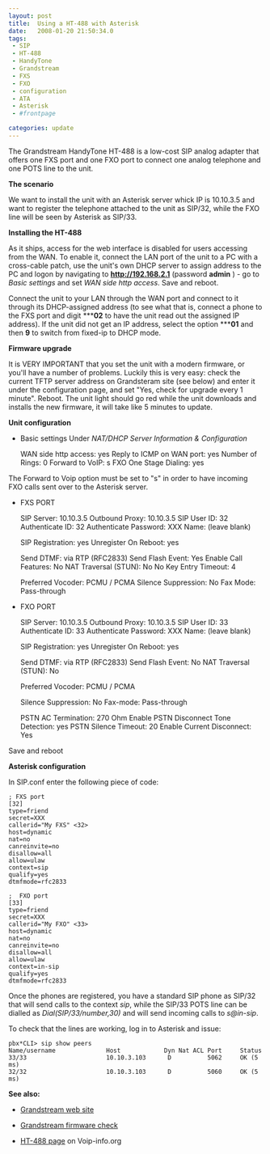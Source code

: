 ```yaml
---
layout: post
title:  Using a HT-488 with Asterisk
date:   2008-01-20 21:50:34.0
tags:
 - SIP
 - HT-488
 - HandyTone
 - Grandstream
 - FXS
 - FXO
 - configuration
 - ATA
 - Asterisk
 - #frontpage

categories: update
---
```


The Grandstream HandyTone HT-488 is a low-cost SIP analog adapter that offers one FXS port and one FXO port to connect one analog telephone and one POTS line to the unit.

**The scenario**

We want to install the unit with an Asterisk server whick IP is 10.10.3.5 and want to register the telephone attached to the unit as SIP/32, while the FXO line will be seen by Asterisk as SIP/33.

**Installing the HT-488**

As it ships, access for the web interface is disabled for users accessing from the WAN. To enable it, connect the LAN port of the unit to a PC with a cross-cable patch, use the unit's own DHCP server to assign address to the PC and logon by navigating to **http://192.168.2.1**
 (password **admin**
) - go to *Basic settings* and set *WAN side http access*. Save and reboot. 

Connect the unit to your LAN through the WAN port and connect to it through its DHCP-assigned address (to see what that is, connect a phone to the FXS port and digit *****02**
 to have the unit read out the assigned IP address). If the unit did not get an IP address, select the option *****01**
 and then **9**
 to switch from fixed-ip to DHCP mode.

**Firmware upgrade**

It is VERY IMPORTANT that you set the unit with a modern firmware, or you'll have a number of problems. Luckily this is very easy: check the current TFTP server address on Grandsteram site (see below) and enter it under the configuration page, and set "Yes, check for upgrade every 1 minute". Reboot. 
The unit light should go red while the unit downloads and installs the new firmware, it will take like 5 minutes to update.

**Unit configuration**


* Basic settings
Under *NAT/DHCP Server Information & Configuration*

    
    WAN side http access: yes
    Reply to ICMP on WAN port: yes
    Number of Rings: 0
    Forward to VoIP: s
    FXO One Stage Dialing: yes


The Forward to Voip option must be set to "s" in order to have incoming FXO calls sent over to the Asterisk server.


* FXS PORT
    
    SIP Server: 10.10.3.5
    Outbound Proxy: 10.10.3.5
    SIP User ID: 32
    Authenticate ID: 32
    Authenticate Password: XXX
    Name: (leave blank)
    
    SIP Registration: yes
    Unregister On Reboot: yes
    
    Send DTMF: 	via RTP (RFC2833) 
    Send Flash Event: Yes
    Enable Call Features: 	No
    NAT Traversal (STUN): 	 No
    No Key Entry Timeout: 4
    
    Preferred Vocoder: PCMU / PCMA
    Silence Suppression: No
    Fax Mode: Pass-through



* FXO PORT
    
    SIP Server: 10.10.3.5
    Outbound Proxy: 10.10.3.5
    SIP User ID: 33
    Authenticate ID: 33
    Authenticate Password: XXX
    Name: (leave blank)
    
    SIP Registration: yes
    Unregister On Reboot: yes
    
    Send DTMF: 	via RTP (RFC2833) 
    Send Flash Event: No
    NAT Traversal (STUN): No
    
    Preferred Vocoder: PCMU / PCMA
    
    Silence Suppression: 	No
    Fax-mode: Pass-through
    
    PSTN AC Termination: 	270 Ohm
    Enable PSTN Disconnect Tone Detection: yes
    PSTN Silence Timeout: 20
    Enable Current Disconnect: Yes


Save and reboot

**Asterisk configuration**


In SIP.conf enter the following piece of code:

    
    ; FXS port
    [32]
    type=friend
    secret=XXX
    callerid="My FXS" <32>
    host=dynamic
    nat=no
    canreinvite=no
    disallow=all
    allow=ulaw
    context=sip
    qualify=yes
    dtmfmode=rfc2833
    
    ;  FXO port
    [33]
    type=friend
    secret=XXX
    callerid="My FXO" <33>
    host=dynamic
    nat=no
    canreinvite=no
    disallow=all
    allow=ulaw
    context=in-sip
    qualify=yes
    dtmfmode=rfc2833


Once the phones are registered, you have a standard SIP phone as SIP/32 that will send calls to the context *sip*, while the SIP/33 POTS line can be dialled as *Dial(SIP/33/number,30)* and will send incoming calls to *s@in-sip*.

To check that the lines are working, log in to Asterisk and issue:

    
    pbx*CLI> sip show peers
    Name/username              Host            Dyn Nat ACL Port     Status
    33/33                      10.10.3.103      D          5062     OK (5 ms)
    32/32                      10.10.3.103      D          5060     OK (5 ms)



**See also:**


* [Grandstream web site](http://www.grandstream.com/)

* [Grandstream firmware check](http://www.grandstream.com/firmware.html)

* [HT-488 page](http://www.voip-info.org/wiki/view/Grandstream+Handytone-488) on Voip-info.org


